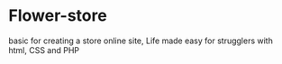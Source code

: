 # Flower-store
basic for creating a store online site, Life made easy for strugglers with html, CSS and PHP
